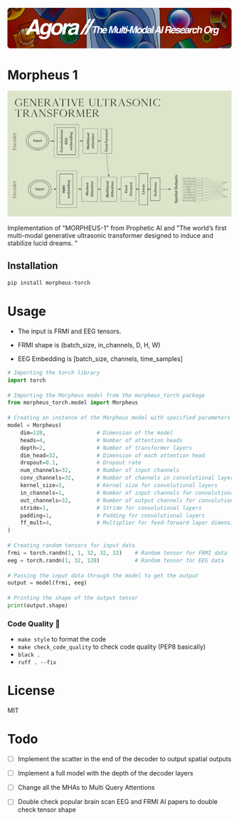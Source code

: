 [![Multi-Modality](agorabanner.png)](https://discord.gg/qUtxnK2NMf)

# Morpheus 1

![Morphesus transformer](morpheus.jpeg)

Implementation of "MORPHEUS-1" from Prophetic AI and "The world’s first multi-modal generative ultrasonic transformer designed to induce and stabilize lucid dreams. "





## Installation

```bash
pip install morpheus-torch
```

# Usage
- The input is FRMI and EEG tensors.

- FRMI shape is (batch_size, in_channels, D, H, W)

- EEG Embedding is [batch_size, channels, time_samples]

```python
# Importing the torch library
import torch

# Importing the Morpheus model from the morpheus_torch package
from morpheus_torch.model import Morpheus

# Creating an instance of the Morpheus model with specified parameters
model = Morpheus(
    dim=128,                # Dimension of the model
    heads=4,                # Number of attention heads
    depth=2,                # Number of transformer layers
    dim_head=32,            # Dimension of each attention head
    dropout=0.1,            # Dropout rate
    num_channels=32,        # Number of input channels
    conv_channels=32,       # Number of channels in convolutional layers
    kernel_size=3,          # Kernel size for convolutional layers
    in_channels=1,          # Number of input channels for convolutional layers
    out_channels=32,        # Number of output channels for convolutional layers
    stride=1,               # Stride for convolutional layers
    padding=1,              # Padding for convolutional layers
    ff_mult=4,              # Multiplier for feed-forward layer dimension
)

# Creating random tensors for input data
frmi = torch.randn(1, 1, 32, 32, 32)    # Random tensor for FRMI data
eeg = torch.randn(1, 32, 128)           # Random tensor for EEG data

# Passing the input data through the model to get the output
output = model(frmi, eeg)

# Printing the shape of the output tensor
print(output.shape)


```



### Code Quality 🧹

- `make style` to format the code
- `make check_code_quality` to check code quality (PEP8 basically)
- `black .`
- `ruff . --fix`

# License
MIT

# Todo
- [ ] Implement the scatter in the end of the decoder to output spatial outputs

- [ ] Implement a full model with the depth of the decoder layers

- [ ] Change all the MHAs to Multi Query Attentions

- [ ] Double check popular brain scan EEG and FRMI AI papers to double check tensor shape

